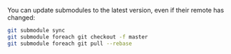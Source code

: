 You can update submodules to the latest version, even if their remote has changed:

```bash
git submodule sync
git submodule foreach git checkout -f master
git submodule foreach git pull --rebase
```
